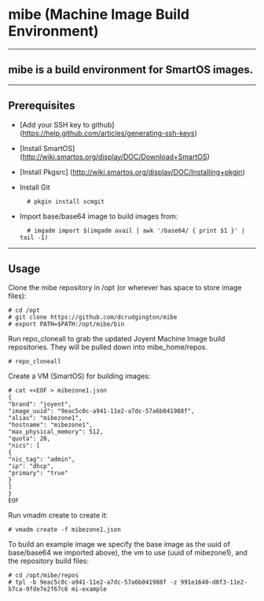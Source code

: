 # mibe (Machine Image Build Environment)
----
## mibe is a build environment for SmartOS images.

----
## Prerequisites
* [Add your SSH key to github] (https://help.github.com/articles/generating-ssh-keys)
* [Install SmartOS] (http://wiki.smartos.org/display/DOC/Download+SmartOS)
* [Install Pkgsrc] (http://wiki.smartos.org/display/DOC/Installing+pkgin)
* Install Git

        # pkgin install scmgit

* Import base/base64 image to build images from:

        # imgadm import $(imgadm avail | awk '/base64/ { print $1 }' | tail -1)

----
## Usage

Clone the mibe repository in /opt (or wherever has space to store image files):

    # cd /opt
    # git clone https://github.com/dcrudgington/mibe
    # export PATH=$PATH:/opt/mibe/bin

Run repo_cloneall to grab the updated Joyent Machine Image build repositories.  They will be pulled down into mibe_home/repos.

    # repo_cloneall

Create a VM (SmartOS) for building images:

    # cat <<EOF > mibezone1.json
    {
    "brand": "joyent",
    "image_uuid": "9eac5c0c-a941-11e2-a7dc-57a6b041988f",
    "alias": "mibezone1",
    "hostname": "mibezone1",
    "max_physical_memory": 512,
    "quota": 20,
    "nics": [
    {
    "nic_tag": "admin",
    "ip": "dhcp",
    "primary": "true"
    }
    ]
    }
    EOF

Run vmadm create to create it:

    # vmadm create -f mibezone1.json

To build an example image we specify the base image as the uuid of base/base64 we imported above), the vm to use (uuid of mibezone1), and the repository build files:

    # cd /opt/mibe/repos
    # tpl -b 9eac5c0c-a941-11e2-a7dc-57a6b041988f -z 991e1640-d8f3-11e2-b7ca-9fde7e2f67c6 mi-example
